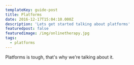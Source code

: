 ```yaml
---
templateKey: guide-post
title: Platforms
date: 2016-12-17T15:04:10.000Z
description: 'Lets get started talking about platforms'
featuredpost: false
featuredimage: /img/onlinetherapy.jpg
tags:
  - platforms
---
```

Platforms is tough, that's why we're talking about it.